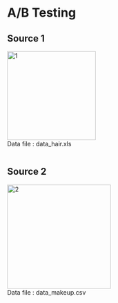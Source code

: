 <h1>A/B Testing</h1>

<h2>Source 1</h2>
<p align="left">
<img width="205" alt="1" src="https://user-images.githubusercontent.com/5312356/120932888-d6693780-c721-11eb-9cb8-0872ecf7beb1.PNG">
<br />
Data file : data_hair.xls
</p>

<img src="">

<h2>Source 2</h2>
<p align="left">
<img width="240" alt="2" src="https://user-images.githubusercontent.com/5312356/120932894-db2deb80-c721-11eb-8bbb-20afc827eeb4.PNG">
<br />
Data file : data_makeup.csv
</p>
